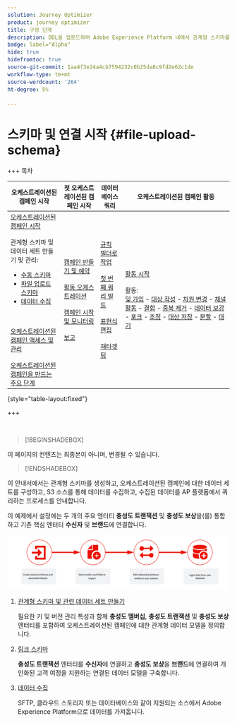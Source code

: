 ```yaml
---
solution: Journey Optimizer
product: journey optimizer
title: 구성 단계
description: DDL을 업로드하여 Adobe Experience Platform 내에서 관계형 스키마를 만드는 방법을 알아봅니다
badge: label="Alpha"
hide: true
hidefromtoc: true
source-git-commit: 1aa4f3e24a4cb7594232c0b25da8c9fd2e62c1de
workflow-type: tm+mt
source-wordcount: '264'
ht-degree: 5%

---
```


# 스키마 및 연결 시작 {#file-upload-schema}

+++ 목차

| 오케스트레이션된 캠페인 시작 | 첫 오케스트레이션된 캠페인 시작 | 데이터베이스 쿼리 | 오케스트레이션된 캠페인 활동 |
|---|---|---|---|
| [오케스트레이션된 캠페인 시작](gs-orchestrated-campaigns.md)<br/><br/>관계형 스키마 및 데이터 세트 만들기 및 관리:</br> <ul><li>[수동 스키마](manual-schema.md)</li><li>[파일 업로드 스키마](file-upload-schema.md)</li><li>[데이터 수집](ingest-data.md)</li></ul><br/><br/>[오케스트레이션된 캠페인 액세스 및 관리](access-manage-orchestrated-campaigns.md)<br/><br/>[오케스트레이션된 캠페인을 만드는 주요 단계](gs-campaign-creation.md) | [캠페인 만들기 및 예약](create-orchestrated-campaign.md)<br/><br/>[활동 오케스트레이션](orchestrate-activities.md)<br/><br/>[캠페인 시작 및 모니터링](start-monitor-campaigns.md)<br/><br/>[보고](reporting-campaigns.md) | [규칙 빌더로 작업](orchestrated-rule-builder.md)<br/><br/>[첫 번째 쿼리 빌드](build-query.md)<br/><br/>[표현식 편집](edit-expressions.md)<br/><br/>[재타겟팅](retarget.md) | [활동 시작](activities/about-activities.md)<br/><br/>활동:<br/>[및 가입](activities/and-join.md) - [대상 작성](activities/build-audience.md) - [차원 변경](activities/change-dimension.md) - [채널 활동](activities/channels.md) - [결합](activities/combine.md) - [중복 제거](activities/deduplication.md) - [데이터 보강](activities/enrichment.md) - [포크](activities/fork.md) - [조정](activities/reconciliation.md) - [대상 저장](activities/save-audience.md) - [분할](activities/split.md) - [대기](activities/wait.md) |

{style="table-layout:fixed"}

+++

</br>

>[!BEGINSHADEBOX]

이 페이지의 컨텐츠는 최종본이 아니며, 변경될 수 있습니다.

>[!ENDSHADEBOX]

이 안내서에서는 관계형 스키마를 생성하고, 오케스트레이션된 캠페인에 대한 데이터 세트를 구성하고, S3 소스를 통해 데이터를 수집하고, 수집된 데이터를 AP 플랫폼에서 쿼리하는 프로세스를 안내합니다.

이 예제에서 설정에는 두 개의 주요 엔터티 **충성도 트랜잭션** 및 **충성도 보상**&#x200B;을(를) 통합하고 기존 핵심 엔터티 **수신자** 및 **브랜드**&#x200B;에 연결합니다.

![](assets/do-not-localize/schema_admin.png)

1. [관계형 스키마 및 관련 데이터 세트 만들기](#schema)

   필요한 키 및 버전 관리 특성과 함께 **충성도 멤버십**, **충성도 트랜잭션** 및 **충성도 보상** 엔터티를 포함하여 오케스트레이션된 캠페인에 대한 관계형 데이터 모델을 정의합니다.

1. [링크 스키마](#link-schema)

   **충성도 트랜잭션** 엔터티를 **수신자**&#x200B;에 연결하고 **충성도 보상**&#x200B;을 **브랜드**&#x200B;에 연결하여 개인화된 고객 여정을 지원하는 연결된 데이터 모델을 구축합니다.

1. [데이터 수집](#ingest)

   SFTP, 클라우드 스토리지 또는 데이터베이스와 같이 지원되는 소스에서 Adobe Experience Platform으로 데이터를 가져옵니다.


<!--### Setting Up Change data capture ingestion {#cdc-ingestion}

If you need to change the data source, you must delete the existing dataflow and create a new one pointing to the same dataset with the new source.

When using Change Data Capture (CDC), it is essential that the source and dataset remain in sync to ensure accurate incremental updates. Follow the steps below:

1. **Schema Requirements**
   - Your schema must include:
     - A **primary key** (e.g., `transaction_id`)
     - A **versioning field** (e.g., `lastmodified` or an incrementing `version_id`)
   - Enable the dataset for **Orchestrated Campaigns** if needed.

2. **CDC Dataflow Setup**
   - During dataflow creation, after choosing your source and files:
     - **Enable the CDC option**
     - Select your CDC-ready dataset
     - Confirm field mappings (especially version field)

3. **Keep Source and Target in Sync**
   - The source system must consistently update the version field so the platform can detect changes accurately.

Once set up, the platform will automatically ingest **only changed or new records** each time the flow runs.
-->
